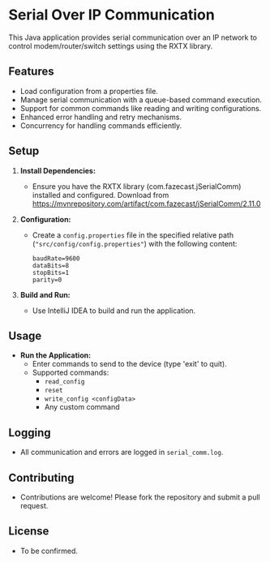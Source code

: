 # Serial Over IP Communication

This Java application provides serial communication over an IP network to control modem/router/switch settings using the RXTX library.

## Features

- Load configuration from a properties file.
- Manage serial communication with a queue-based command execution.
- Support for common commands like reading and writing configurations.
- Enhanced error handling and retry mechanisms.
- Concurrency for handling commands efficiently.

## Setup

1. **Install Dependencies:**
    - Ensure you have the RXTX library (com.fazecast.jSerialComm) installed and configured.
    Download from https://mvnrepository.com/artifact/com.fazecast/jSerialComm/2.11.0

2. **Configuration:**
    - Create a `config.properties` file in the specified relative path (`"src/config/config.properties"`) with the following content:
      ```properties
      baudRate=9600
      dataBits=8
      stopBits=1
      parity=0
      ```

3. **Build and Run:**
    - Use IntelliJ IDEA to build and run the application.

## Usage

- **Run the Application:**
    - Enter commands to send to the device (type 'exit' to quit).
    - Supported commands:
        - `read_config`
        - `reset`
        - `write_config <configData>`
        - Any custom command

## Logging

- All communication and errors are logged in `serial_comm.log`.

## Contributing

- Contributions are welcome! Please fork the repository and submit a pull request.

## License
- To be confirmed.